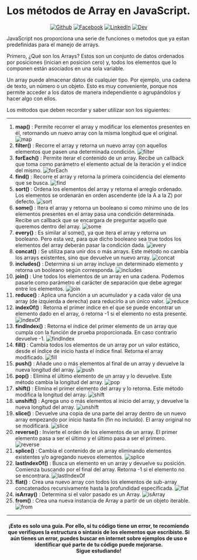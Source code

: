
# Los métodos de Array en JavaScript.

<p align="center">
 <a href="https://github.com/gdcodev" target="_blank"><img alt="Github" src="https://img.shields.io/badge/GitHub-%2312100E.svg?&style=for-the-badge&logo=Github&logoColor=white" /></a> <a href="https://www.facebook.com/gdcode7" target="_blank"><img alt="Facebook" src="https://img.shields.io/badge/facebook-%231DA1F2.svg?&style=for-the-badge&logo=facebook&logoColor=white" /></a> <a href="https://www.linkedin.com/in/gastondanielsen/" target="_blank"><img alt="LinkedIn" src="https://img.shields.io/badge/linkedin-%230077B5.svg?&style=for-the-badge&logo=linkedin&logoColor=white" /></a> <a href="https://dev.to/gdcodev" target="_blank"><img alt="Dev" src="https://img.shields.io/badge/Dev-%2312100E.svg?&style=for-the-badge&logo=dev.to&logoColor=white" /></a>
</p>

JavaScript nos proporciona una serie de funciones o metodos que ya estan predefinidas para el manejo de arrays.

Primero, ¿Qué son los Arrays?
Estos son un conjunto de datos ordenados por posiciones (inician en posicion cero) y, todos los elementos que lo componen están asociados en una sola variable. 

Un array puede almacenar datos de cualquier tipo. Por ejemplo, una cadena de texto, un número o un objeto. Esto es muy conveniente, porque nos permite acceder a los datos de manera independiente o agrupándolos y hacer algo con ellos.

Los métodos que deben recordar y saber utilizar son los siguientes:

---

1. **map()** : Permite recorrer el array y modificar los elementos presentes en él, retornando un nuevo array con la misma longitud que el original.
![map](https://dev-to-uploads.s3.amazonaws.com/uploads/articles/f25rnjq2j6wuhugxzi2a.png)
2. **filter()** : Recorre el array y retorna un nuevo array con aquellos elementos que pasen una determinada condición.
![filter](https://dev-to-uploads.s3.amazonaws.com/uploads/articles/h6447ms3disaktwi74os.png)
3. **forEach()** : Permite iterar el contenido de un array. Recibe un callback que toma como parámetro el elemento actual de la iteración y el indice del mismo.
![forEach](https://dev-to-uploads.s3.amazonaws.com/uploads/articles/kxv5bwmtsptuohcd2dqr.png)
4. **find()** : Recorre el array y retorna la primera coincidencia del elemento que se busca.
![find](https://dev-to-uploads.s3.amazonaws.com/uploads/articles/yipdbg0l4wnbt2ybm3bl.png)
5. **sort()** : Ordena los elementos del array y retorna el arreglo ordenado. Los elementos se ordenarán en orden ascendente (de la A a la Z) por defecto.
![sort](https://dev-to-uploads.s3.amazonaws.com/uploads/articles/m28vi4f62mvduofxun0q.png)
6. **some()** : Itera el array y retorna un booleano si como mínimo uno de los elementos presentes en el array pasa una condición determinada. Recibe un callback que se encargara de preguntar aquello que queremos dentro del array.
![some](https://dev-to-uploads.s3.amazonaws.com/uploads/articles/fzys22t49oe2b00p1bvj.png)
7. **every()** : Es similar al some(), ya que itera el array y retorna un booleano. Pero esta vez, para que dicho booleano sea true todos los elementos del array deberán pasar la condición dada.
![every](https://dev-to-uploads.s3.amazonaws.com/uploads/articles/dqj5q7a3h3tkvwq0bqvh.png)
8. **concat()** : Se utiliza para unir dos o más arrays. Este método no cambia los arrays existentes, sino que devuelve un nuevo array.
![concat](https://dev-to-uploads.s3.amazonaws.com/uploads/articles/wfsr0g0uxu6crvby9x6z.png)
9.  **includes()** : Determina si un array incluye un determinado elemento y retorna un booleano según corresponda.
![includes](https://dev-to-uploads.s3.amazonaws.com/uploads/articles/o6wdww82n63ptkkmt3qu.png)
10.  **join()** : Une todos los elementos de un array en una cadena. Podemos pasarle como parámetro el carácter de separación que debe agregar entre los elementos. 
![join](https://dev-to-uploads.s3.amazonaws.com/uploads/articles/7im37ahu1s67c7pk32g8.png)
11. **reduce()** : Aplica una función a un acumulador y a cada valor de una array (de izquierda a derecha) para reducirlo a un único valor.
![reduce](https://dev-to-uploads.s3.amazonaws.com/uploads/articles/sx68tqk220y3jyqahrkm.png)
12. **indexOf()** : Retorna el primer índice en el que se puede encontrar un elemento dado en el array, ó retorna -1 si el elemento no esta presente.
![indexOf](https://dev-to-uploads.s3.amazonaws.com/uploads/articles/xjwma9dcyod21ife9r80.png)
13.  **findIndex()** : Retorna el índice del primer elemento de un array que cumpla con la función de prueba proporcionada. En caso contrario devuelve -1.
![findIndex](https://dev-to-uploads.s3.amazonaws.com/uploads/articles/e3vkm3xkxdrvbswp4v4j.png)
14.  **fill()** : Cambia todos los elementos de un array por un valor estático, desde el índice de inicio hasta el índice final. Retorna el array modificado.
![fill](https://dev-to-uploads.s3.amazonaws.com/uploads/articles/lfiwo362se6dpspsb0tp.png)
15. **push()** :  Añade uno o más elementos al final de un array y devuelve la nueva longitud del array.
![push](https://dev-to-uploads.s3.amazonaws.com/uploads/articles/gmatruzexxgcawhm1p7j.png)
16. **pop()** : Elimina el último elemento de un array y lo devuelve. Este método cambia la longitud del array.
![pop](https://dev-to-uploads.s3.amazonaws.com/uploads/articles/8gkwxrcgqrzzlcckkchr.png)
17. **shift()** : Elimina el primer elemento del array y lo retorna. Este método modifica la longitud del array.
![shift](https://dev-to-uploads.s3.amazonaws.com/uploads/articles/zblrb9uldw4blb605krc.png)
18. **unshift()** : Agrega uno o más elementos al inicio del array, y devuelve la nueva longitud del array.
![unshift](https://dev-to-uploads.s3.amazonaws.com/uploads/articles/q333rq1o787jr99217ps.png)
19. **slice()** : Devuelve una copia de una parte del array dentro de un nuevo array empezando por inicio hasta fin (fin no incluido). El array original no se modificará.
![slice](https://dev-to-uploads.s3.amazonaws.com/uploads/articles/nxdd2w5v7ufqcamtmghy.png)
20.  **reverse()** : Invierte el orden de los elementos de un array. El primer elemento pasa a ser el último y el último pasa a ser el primero.
![reverse](https://dev-to-uploads.s3.amazonaws.com/uploads/articles/cx3jwoqesf2ruyzgc2lg.png)
21. **splice()** : Cambia el contenido de un array eliminando elementos existentes y/o agregando nuevos elementos.
![splice](https://dev-to-uploads.s3.amazonaws.com/uploads/articles/zs4zscoz5o72xbysw84u.png)
22. **lastIndexOf()** : Busca un elemento en un array y devuelve su posición. Comienza buscando por el final del array. Retorna -1 si el elemento no se encontrara.
![lastIndexOf](https://dev-to-uploads.s3.amazonaws.com/uploads/articles/tmappcxwkv92gs15ypaz.png)
23. **flat()** : Crea una nuevo array con todos los elementos de sub-array concatenados recursivamente hasta la profundidad especificada.
![flat](https://dev-to-uploads.s3.amazonaws.com/uploads/articles/ell6dbackl27setargzv.png)
24. **isArray()** : Determina si el valor pasado es un Array.
![isArray](https://dev-to-uploads.s3.amazonaws.com/uploads/articles/upfe6eaormv9mt1hlsvm.png)
25.  **from()** : Crea una nueva instancia de Array a partir de un objeto iterable.
![from](https://dev-to-uploads.s3.amazonaws.com/uploads/articles/zxsazaddecc4156sccdj.png)

---

<h4 align="center">¡Esto es solo una guía. Por ello, si tu código tiene un error, te recomiendo que verifiques la estructura o sintaxis de los elementos que escribiste. Si aún tienes un error, puedes buscar en internet sobre ejemplos de uso e identificar qué parte de tu código puede mejorarse.<br>
<strong>Sigue estudiando!</strong></h4>